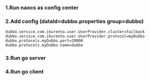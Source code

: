 ### 1.Run naocs as config center

### 2.Add config (dataId=dubbo.properties group=dubbo)
	dubbo.service.com.ikurento.user.UserProvider.cluster=failback
	dubbo.service.com.ikurento.user.UserProvider.protocol=myDubbo
	dubbo.protocols.myDubbo.port=20000
	dubbo.protocols.myDubbo.name=dubbo

### 3.Run go server

### 4.Run go client 
